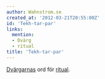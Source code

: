 ```yaml
---
author: Wahnstrom.se
created_at: '2012-03-21T20:55:00Z'
id: 'Tekh-tar-par'
links:
  mention:
  - Dvärg
  - ritual
title: 'Tekh-tar-par'
---
```


[Dvärgarnas] ord för [ritual].

  [Dvärgarnas]: Dvärg
  [ritual]: ritual